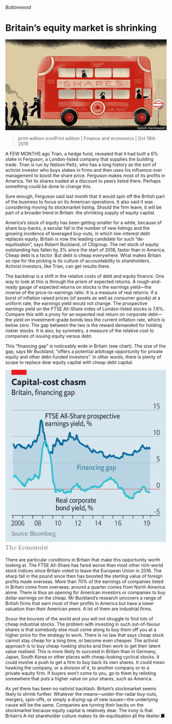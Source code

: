 ###### Buttonwood

# Britain’s equity market is shrinking 

![image](images/20191019_fnd010.jpg) 

> print-edition iconPrint edition | Finance and economics | Oct 19th 2019 

A  FEW MONTHS ago Trian, a hedge fund, revealed that it had built a 6% stake in Ferguson, a London-listed company that supplies the building trade. Trian is run by Nelson Peltz, who has a long history as the sort of activist investor who buys stakes in firms and then uses his influence over management to boost the share price. Ferguson makes most of its profits in America. Yet its shares traded at a discount to peers listed there. Perhaps something could be done to change this. 

Sure enough, Ferguson said last month that it would spin off the British part of the business to focus on its American operations. It also said it was considering moving its stockmarket listing. Should the firm leave, it will be part of a broader trend in Britain: the shrinking supply of equity capital. 

America’s stock of equity has been getting smaller for a while, because of share buy-backs, a secular fall in the number of new listings and the growing incidence of leveraged buy-outs, in which low-interest debt replaces equity. Britain is now the leading candidate for such “de-equitisation”, says Robert Buckland, of Citigroup. The net stock of equity outstanding has fallen by 3% since the start of 2018, faster than in America. Cheap debt is a factor. But debt is cheap everywhere. What makes Britain so ripe for the picking is its culture of accountability to shareholders. Activist investors, like Trian, can get results there. 

The backdrop is a shift in the relative costs of debt and equity finance. One way to look at this is through the prism of expected returns. A rough-and-ready gauge of expected returns on stocks is the earnings yield—the inverse of the price-to-earnings ratio. It is a measure of real returns: if a burst of inflation raised prices (of assets as well as consumer goods) at a uniform rate, the earnings yield would not change. The prospective earnings yield on the FTSE All-Share index of London-listed stocks is 7.6%. Compare this with a proxy for an expected real return on corporate debt—the yield on investment-grade bonds less the current inflation rate, which is below zero. The gap between the two is the reward demanded for holding riskier stocks. It is also, by symmetry, a measure of the relative cost to companies of issuing equity versus debt. 

This “financing gap” is noticeably wide in Britain (see chart). The size of the gap, says Mr Buckland, “offers a potential arbitrage opportunity for private equity and other debt-funded investors”. In other words, there is plenty of scope to replace dear equity capital with cheap debt capital. 

![image](images/20191019_FNC009.png) 

There are particular conditions in Britain that make this opportunity worth looking at. The FTSE All-Share has fared worse than most other rich-world stock indices since Britain voted to leave the European Union in 2016. The sharp fall in the pound since then has boosted the sterling value of foreign profits made overseas. More than 70% of the earnings of companies listed in Britain come from overseas; around a quarter comes from North America alone. There is thus an opening for American investors or companies to buy dollar earnings on the cheap. Mr Buckland’s research uncovers a range of British firms that earn most of their profits in America but have a lower valuation than their American peers. A lot of them are industrial firms. 

Scour the bourses of the world and you will not struggle to find lots of cheap industrial stocks. The problem with investing in such out-of-favour shares is that somebody else must come along to buy them off you at a higher price for the strategy to work. There is no law that says cheap stock cannot stay cheap for a long time, or become even cheaper. The activist approach is to buy cheap-looking stocks and then work to get their latent value realised. This is more likely to succeed in Britain than in Germany, Japan, South Korea or other places with cheap-looking cyclical stocks. It could involve a push to get a firm to buy back its own shares. It could mean hawking the company, or a division of it, to another company or to a private-equity firm. If buyers won’t come to you, go to them by relisting somewhere that puts a higher value on your shares, such as America. 

As yet there has been no nativist backlash. Britain’s stockmarket seems likely to shrink further. Whatever the means—under-the-radar buy-outs, mergers, spin-offs, or simply a drying-up of new issues—the underlying cause will be the same. Companies are turning their backs on the stockmarket because equity capital is relatively dear. The irony is that Britain’s A-list shareholder culture makes its de-equitisation all the likelier.■ 

